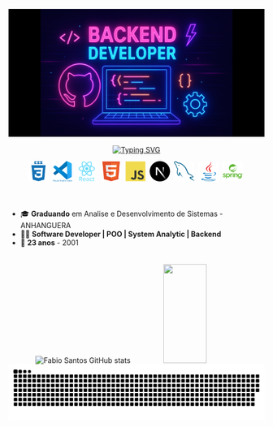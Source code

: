 <!-- Banner -->
<p align="center">
  <img src="backend.png" alt="Wallpaper"/>
</p>
<!-- Typing SVG -->
<p align="center">
  <a href="https://git.io/typing-svg">
    <img src="https://readme-typing-svg.herokuapp.com/?color=007BFF&size=25&center=true&vCenter=true&width=1000&lines=Fábio+Santos!;Be+Welcome!+:%29" alt="Typing SVG">
  </a>
</p>
<!-- Icone de tecs -->
<div align="center">
  <img src="https://github.com/devicons/devicon/blob/master/icons/css3/css3-plain-wordmark.svg" title="CSS3" alt="CSS" width="40" height="40"/>&nbsp;
  <img src="https://github.com/devicons/devicon/blob/master/icons/vscode/vscode-original-wordmark.svg" title="VSCode" alt="VsCode" width="40" height="40"/>&nbsp;
  <img src="https://github.com/devicons/devicon/blob/master/icons/react/react-original-wordmark.svg" title="React" alt="React" width="40" height="40"/>&nbsp;
  <img src="https://github.com/devicons/devicon/blob/master/icons/html5/html5-original.svg" title="HTML5" alt="HTML" width="40" height="40"/>&nbsp;
  <img src="https://github.com/devicons/devicon/blob/master/icons/javascript/javascript-original.svg" title="JavaScript" alt="JavaScript" width="40" height="40"/>&nbsp;
  <img src="https://github.com/devicons/devicon/blob/master/icons/nextjs/nextjs-original.svg" title="NEXTJS" alt="NextJs" width="40" height="40"/>&nbsp;
  <img src="https://github.com/devicons/devicon/blob/master/icons/mysql/mysql-original.svg" title="MySQL" alt="MYSQL" width="40" height="40"/>&nbsp;
  <img src="https://github.com/devicons/devicon/blob/master/icons/java/java-original.svg" title="Java" alt="java" width="40" height="40"/>&nbsp;
  <img src="https://github.com/devicons/devicon/blob/master/icons/spring/spring-original-wordmark.svg" title="Spring" alt="Spring" width="40" height="40"/>&nbsp;
</div>
<!--  <img src="https://github.com/champs-8/champs-8/raw/master/assets/linux.svg" title="Linux" alt="Linux" width="40" height="40"/>&nbsp; -->
</div>
</br>

<!-- Informações com emojis alinhadas à esquerda -->
<div style="text-align: left; padding: 20px 0;">
  <ul>
    <!-- <li>💻 <strong>Técnica</strong> em Análise e Desenvolvimento de Sistemas - SENAI</li>-->
    <li>🎓 <strong>Graduando</strong> em Analise e Desenvolvimento de Sistemas - ANHANGUERA</li>
    <li>👩‍💻 <strong>Software Developer | POO | System Analytic | Backend </strong></li>
    <li>🎂 <strong>23 anos</strong> - 2001</li>
  </ul>
</div>

<!-- GitHub Stats -->
<div align="center">  
  <img width="49%" height="195px" src="https://github-readme-stats.vercel.app/api?username=champs-8&show_icons=true&count_private=true&hide_border=true&title_color=007BFF&icon_color=007BFF&text_color=c9d1d9&bg_color=0d1117" alt="Fabio Santos GitHub stats" title="Fabio Santos GitHub status"/> 
  <img width="41%" height="195px" src="https://github-readme-stats.vercel.app/api/top-langs/?username=champs-8&layout=compact&hide_border=true&title_color=007BFF&text_color=007BFF&bg_color=0d1117" />
</div>

<!-- Snake Animation -->
<picture>
  <source media="(prefers-color-scheme: dark)" srcset="https://raw.githubusercontent.com/champs-8/champs-8/output/github-snake-dark.svg" />
  <source media="(prefers-color-scheme: light)" srcset="https://raw.githubusercontent.com/champs-8/champs-8/output/github-snake.svg" />
  <img alt="github-snake" src="https://raw.githubusercontent.com/champs-8/champs-8/output/github-snake.svg" />
</picture>
